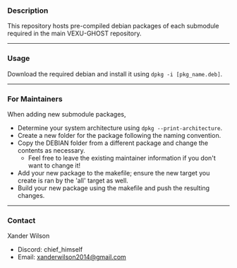 
### Description
This repository hosts pre-compiled debian packages of each submodule required in the main VEXU-GHOST repository.

---
### Usage
Download the required debian and install it using `dpkg -i [pkg_name.deb]`.

---
### For Maintainers
When adding new submodule packages,
- Determine your system architecture using `dpkg --print-architecture`.
- Create a new folder for the package following the naming convention.
- Copy the DEBIAN folder from a different package and change the contents as necessary.
  - Feel free to leave the existing maintainer information if you don't want to change it!
- Add your new package to the makefile; ensure the new target you create is ran by the 'all' target as well.
- Build your new package using the makefile and push the resulting changes. 

---
### Contact
Xander Wilson
- Discord: chief_himself
- Email: xanderwilson2014@gmail.com
